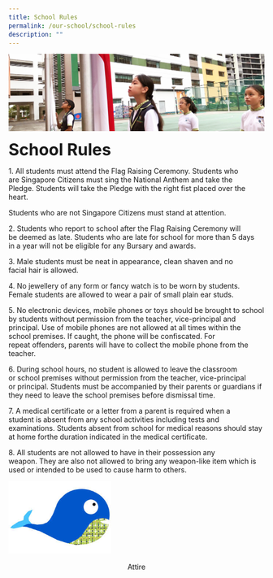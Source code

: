 ```yaml
---
title: School Rules
permalink: /our-school/school-rules
description: ""
---
```

![](/images/sub-banner.jpg)

**<font size=6>School Rules</font>**

1\. All students must attend the Flag Raising Ceremony. Students who are Singapore Citizens must sing the National Anthem and take the Pledge. Students will take the Pledge with the right fist placed over the heart.

Students who are not Singapore Citizens must stand at attention.

  

2\. Students who report to school after the Flag Raising Ceremony will be deemed as late. Students who are late for school for more than 5 days in a year will not be eligible for any Bursary and awards.

  

3\. Male students must be neat in appearance, clean shaven and no facial hair is allowed.

  

4\. No jewellery of any form or fancy watch is to be worn by students. Female students are allowed to wear a pair of small plain ear studs.

  

5\. No electronic devices, mobile phones or toys should be brought to school by students without permission from the teacher, vice-principal and principal. Use of mobile phones are not allowed at all times within the school premises. If caught, the phone will be confiscated. For repeat offenders, parents will have to collect the mobile phone from the teacher.

  

6\. During school hours, no student is allowed to leave the classroom or school premises without permission from the teacher, vice-principal or principal. Students must be accompanied by their parents or guardians if they need to leave the school premises before dismissal time.

  

7\. A medical certificate or a letter from a parent is required when a student is absent from any school activities including tests and examinations. Students absent from school for medical reasons should stay at home forthe duration indicated in the medical certificate.

  

8\. All students are not allowed to have in their possession any weapon. They are also not allowed to bring any weapon-like item which is used or intended to be used to cause harm to others.

<img src="/images/Our%20School/whale.jpg"  
     style="width:40%">

<center>Attire</center>